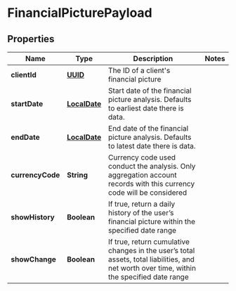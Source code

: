 
# FinancialPicturePayload

## Properties
Name | Type | Description | Notes
------------ | ------------- | ------------- | -------------
**clientId** | [**UUID**](UUID.md) | The ID of a client&#39;s financial picture | 
**startDate** | [**LocalDate**](LocalDate.md) | Start date of the financial picture analysis. Defaults to earliest date there is data. | 
**endDate** | [**LocalDate**](LocalDate.md) | End date of the financial picture analysis. Defaults to latest date there is data. | 
**currencyCode** | **String** | Currency code used conduct the analysis. Only aggregation account records with this currency code will be considered | 
**showHistory** | **Boolean** | If true, return a daily history of the user’s financial picture within the specified date range | 
**showChange** | **Boolean** | If true, return cumulative changes in the user’s total assets, total liabilities, and net worth over time, within the specified date range | 



